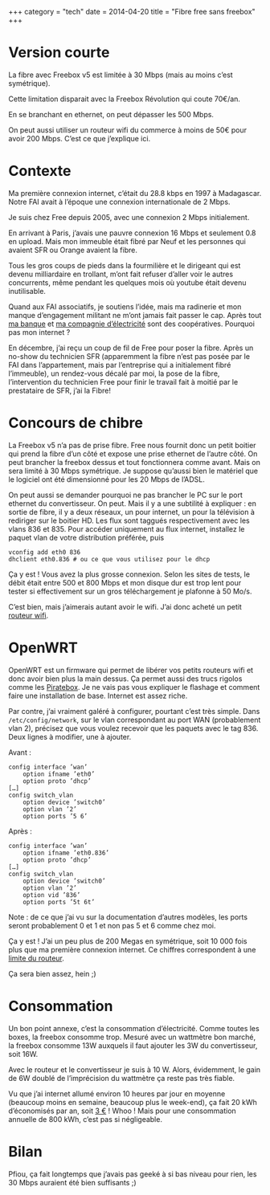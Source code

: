 +++
category = "tech"
date = 2014-04-20
title = "Fibre free sans freebox"
+++

# Version courte

La fibre avec Freebox v5 est limitée à 30 Mbps (mais au moins c’est
symétrique).

Cette limitation disparait avec la Freebox Révolution qui coute 70€/an.

En se branchant en ethernet, on peut dépasser les 500 Mbps.

On peut aussi utiliser un routeur wifi du commerce à moins de 50€ pour
avoir 200 Mbps. C’est ce que j’explique ici.

# Contexte

Ma première connexion internet, c’était du 28.8 kbps en 1997 à
Madagascar. Notre FAI avait à l’époque une connexion internationale de
2 Mbps.

Je suis chez Free depuis 2005, avec une connexion 2 Mbps initialement.

En arrivant à Paris, j’avais une pauvre connexion 16 Mbps et seulement
0.8 en upload. Mais mon immeuble était fibré par Neuf et les personnes
qui avaient SFR ou Orange avaient la fibre.

Tous les gros coups de pieds dans la fourmilière et le dirigeant qui est
devenu milliardaire en trollant, m’ont fait refuser d’aller voir le
autres concurrents, même pendant les quelques mois où youtube était
devenu inutilisable.

Quand aux FAI associatifs, je soutiens l’idée, mais ma radinerie et mon
manque d’engagement militant ne m’ont jamais fait passer le cap. Après
tout [ma banque](http://www.lanef.com/) et [ma compagnie
d’électricité](http://www.enercoop.fr) sont des coopératives. Pourquoi
pas mon internet ?

En décembre, j’ai reçu un coup de fil de Free pour poser la fibre. Après
un no-show du technicien SFR (apparemment la fibre n’est pas posée par
le FAI dans l’appartement, mais par l’entreprise qui a initialement
fibré l’immeuble), un rendez-vous décalé par moi, la pose de la fibre,
l’intervention du technicien Free pour finir le travail fait à moitié
par le prestataire de SFR, j’ai la Fibre!

# Concours de chibre

La Freebox v5 n’a pas de prise fibre. Free nous fournit donc un petit
boitier qui prend la fibre d’un côté et expose une prise ethernet de
l’autre côté. On peut brancher la freebox dessus et tout fonctionnera
comme avant. Mais on sera limité à 30 Mbps symétrique. Je suppose
qu’aussi bien le matériel que le logiciel ont été dimensionné pour les
20 Mbps de l’ADSL.

On peut aussi se demander pourquoi ne pas brancher le PC sur le port
ethernet du convertisseur. On peut. Mais il y a une subtilité à
expliquer : en sortie de fibre, il y a deux réseaux, un pour internet,
un pour la télévision à rediriger sur le boitier HD. Les flux sont
taggués respectivement avec les vlans 836 et 835. Pour accéder
uniquement au flux internet, installez le paquet vlan de votre
distribution préférée, puis

```
vconfig add eth0 836
dhclient eth0.836 # ou ce que vous utilisez pour le dhcp
```

Ça y est ! Vous avez la plus grosse connexion. Selon les sites de tests,
le débit était entre 500 et 800 Mbps et mon disque dur est trop lent
pour tester si effectivement sur un gros téléchargement je plafonne à
50 Mo/s.

C’est bien, mais j’aimerais autant avoir le wifi. J’ai donc acheté un
petit [routeur wifi](http://wiki.openwrt.org/toh/tp-link/tl-wr1043nd).

# OpenWRT

OpenWRT est un firmware qui permet de libérer vos petits routeurs wifi
et donc avoir bien plus la main dessus. Ça permet aussi des trucs
rigolos comme les [Piratebox](http://pirateboxfr.com/bienvenue/). Je ne
vais pas vous expliquer le flashage et comment faire une installation de
base. Internet est assez riche.

Par contre, j’ai vraiment galéré à configurer, pourtant c’est très
simple. Dans `/etc/config/network`, sur le vlan correspondant au port
WAN (probablement vlan 2), précisez que vous voulez recevoir que les
paquets avec le tag 836. Deux lignes à modifier, une à ajouter.

Avant :

```
config interface ’wan’
    option ifname ’eth0’
    option proto ’dhcp’
[…]
config switch_vlan
    option device ’switch0’
    option vlan ’2’
    option ports ’5 6’
```

Après :

```
config interface ’wan’
    option ifname ’eth0.836’
    option proto ’dhcp’
[…]
config switch_vlan
    option device ’switch0’
    option vlan ’2’
    option vid ’836’
    option ports ’5t 6t’
```

Note : de ce que j’ai vu sur la documentation d’autres modèles, les
ports seront probablement 0 et 1 et non pas 5 et 6 comme chez moi.

Ça y est ! J’ai un peu plus de 200 Megas en symétrique, soit 10 000 fois
plus que ma première connexion internet. Ce chiffres correspondent à une
[limite du routeur](http://wiki.openwrt.org/doc/hardware/performance).

Ça sera bien assez, hein ;)

# Consommation

Un bon point annexe, c’est la consommation d’électricité. Comme toutes
les boxes, la freebox consomme trop. Mesuré avec un wattmètre bon
marché, la freebox consomme 13W auxquels il faut ajouter les 3W du
convertisseur, soit 16W.

Avec le routeur et le convertisseur je suis à 10 W. Alors, évidemment,
le gain de 6W doublé de l’imprécision du wattmètre ça reste pas très
fiable.

Vu que j’ai internet allumé environ 10 heures par jour en moyenne
(beaucoup moins en semaine, beaucoup plus le week-end), ça fait 20 kWh
d’économisés par an, soit
[3 €](http://www.enercoop.fr/Tarifs_484.html) ! Whoo ! Mais pour une
consommation annuelle de 800 kWh, c’est pas si négligeable.

# Bilan

Pfiou, ça fait longtemps que j’avais pas geeké à si bas niveau pour
rien, les 30 Mbps auraient été bien suffisants ;)
